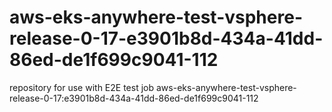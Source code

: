 # aws-eks-anywhere-test-vsphere-release-0-17-e3901b8d-434a-41dd-86ed-de1f699c9041-112
repository for use with E2E test job aws-eks-anywhere-test-vsphere-release-0-17:e3901b8d-434a-41dd-86ed-de1f699c9041-112
